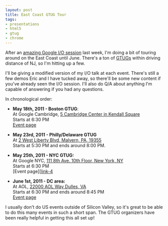 ```yaml
---
layout: post
title: East Coast GTUG Tour
tags: 
- presentations
- html5
- gtug
- chrome
---
```

[link-1]: http://www.youtube.com/watch?v=WlwY6_W4VG8
[link-2]: https://sites.google.com/a/nca-gtug.org/www/chrome-html5
[link-3]: http://boston.gtugs.org/news/may-18-2011
[link-4]: http://www.meetup.com/NYC-GTUG/events/16337631/
[link-5]: http://gtugs.org
[link-map-2]: http://maps.google.com/maps?f=q&source=s_q&hl=en&geocode=&q=22000+AOL+Way+Dulles,+VA&aq=&sll=40.740445,-74.002082&sspn=0.010031,0.022724&dirflg=r&ttype=dep&date=05%2F16%2F11&time=12:15pm&noexp=0&noal=0&sort=def&ie=UTF8&hq=&hnear=22000+Aol+Way,+Dulles,+Loudoun,+Virginia+20166&z=16
[link-map-3]: http://maps.google.com/maps?q=Google+Cambridge,+Cambridge,+MA&hl=en&sll=42.36259,-71.087264&sspn=0.02211,0.049255&ie=UTF8&view=map&cid=1579732836221855691&hq=Google+Cambridge,+Cambridge,+MA&hnear=&z=16&iwloc=A
[link-map-4]: http://maps.google.com/maps?f=q&source=s_q&hl=en&geocode=&q=111+8th+Avenue,+New+York,+NY&aq=&sll=40.742022,-74.004636&sspn=0.009624,0.022724&dirflg=r&ttype=dep&date=05%2F16%2F11&time=12:15pm&noexp=0&noal=0&sort=def&ie=UTF8&hq=&hnear=111+8th+Ave,+Manhattan,+New+York+10011&ll=40.740445,-74.002082&spn=0.010031,0.022724&z=16
[link-map-5]: http://maps.google.com/maps?f=q&source=s_q&hl=en&geocode=&q=2+West+Liberty+Blvd,+Malvern,+PA,+19355&aq=&sll=42.348776,-71.06781&sspn=0.078277,0.181789&dirflg=r&ttype=dep&date=05%2F16%2F11&time=12:15pm&noexp=0&noal=0&sort=def&ie=UTF8&hq=&hnear=2+W+Liberty+Blvd,+Malvern,+Pennsylvania+19355&z=16&start=0

After an [amazing Google I/O session][link-1] last week, I'm doing a bit of
touring around on the East Coast until June.  There's a ton of [GTUGs][link-5] 
within driving distance of NJ, so I'm hitting up a few.

I'll be giving a modified version of my I/O talk at each event.  There's still
a few demos Eric and I have tucked away, so there'll be some new content if
you've already seen the I/O session.  I'll also do Q/A about anything I'm 
capable of answering if you had any questions.

In chronological order:

*  **May 18th, 2011 - Boston GTUG**:<br>
At Google Cambridge, [5 Cambridge Center in Kendall Square][link-map-3]<br>
Starts at 6:30 PM<br>
[Event page][link-3]

*  **May 23rd, 2011 - Philly/Delaware GTUG**<br>
At [2 West Liberty Blvd, Malvern, PA, 19355][link-map-5]<br>
Starts at 5:30 PM and ends around 8:00 PM.

*  **May 25th, 2011 - NYC GTUG:**<br>
At Google NYC, [111 8th Ave. 10th Floor, New York, NY][link-map-4]<br>
Starts at 6:30 PM<br>
[Event page][[link-4]

*  **June 1st, 2011 - DC area:**<br>
At AOL, [22000 AOL Way Dulles, VA][link-map-2]<br>
Starts at 6:30 PM and ends around 8:45 PM<br>
[Event page][link-2]

I usually don't do US events outside of Silicon Valley, so it's great to be 
able to do this many events in such a short span.  The GTUG organizers have
been really helpful in getting this all set up!